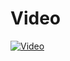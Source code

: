 # Video
[![Video](https://img.youtube.com/vi/VIDEO_ID/maxresdefault.jpg)]([[https://github.com/guneykilicel/pageloader/blob/main/public/React%20App%20-%20Google%20Chrome%202024-08-24%2021-20-42.mp4https://bolt-video-storage.s3.eu-central-1.amazonaws.com/React+App+-+Google+Chrome+2024-08-24+21-20-42.mp4](https://bolt-video-storage.s3.eu-central-1.amazonaws.com/React%20App%20-%20Google%20Chrome%202024-08-24%2021-20-42.mp4?response-content-disposition=inline&X-Amz-Security-Token=IQoJb3JpZ2luX2VjELr%2F%2F%2F%2F%2F%2F%2F%2F%2F%2FwEaCmV1LW5vcnRoLTEiRzBFAiBtP%2BHZH1Rrt60HkHn7y2qpEX%2B1At5RzWWb8gHKSunicgIhAKZSioGghRsbpywiyFdT2Cd%2BSU3DNgUilVSL7%2BS%2FoMs8Ku0CCMT%2F%2F%2F%2F%2F%2F%2F%2F%2F%2FwEQABoMMzgxNDkxOTU3NjMwIgwTjWTExEYYMQ6wy5sqwQKnEFkae6Xlp3SsKwhHpk5ZfJ%2FGzzj7gN792O4GPuJWIOn8hsZEBDDbn1yXFatotwmq9yuzOlLBc2nP%2Bae0OH8nQmpNVh27H9r3%2BM4VaZKqlcK2zVsxigclBmZiCBuUXnupFyfaO%2BPooRjT9zsD91GY99xMeoMrmKrnaYfYLbYhzvvCHHksV2fODkQwi8ektv389MDQzwRGx0zCFbt0XWQByLVhODDGYOQmIoe7cmxLBCrxd9xd15UqwFjcfM%2B%2FaUc2cjTKiUuQmEDnMo4hU05xXO%2B41FLLwdfk4jxJr5No4sRXsurHcuAL6kQydlBPbdwcbGScAuzMrGvbdf%2B9fLfqyF3gQIJ0IrQqpckiHFp73XoDynR4ozRps3FhOFF%2FHJWCceBzvekfjY3DcsyFcck1%2FGoGuoF6c6Xz8KHOIyQ%2B%2BNswo8yotgY6swKdDT40aOITZnwz1pMYOnhKeTsNifKpr0AKX%2BaLu5qUHt9o4z2cbRiHbhShl24rJuHx4uFnj%2BGocsv5O4yTqJH7YaWjFGZAqcXsRs0rQ9REcR10onKAYowJMKR7TQZOCikOA%2BctCowqou1DjzoUgQxtQ7YYg7FF37y0s4Q3JuzYuBfJQuQC6csTh2PL2z15i0aTr%2Fcr6aAdcMPfjxrziy71hum3q712ELf9VPewfuySbOCPrXADvBzcIRp0rtwgFYCfAbsy3EGpNb3dp2wMnsKYheo%2FTA23XI9G5arkal1yiXhz9WQqWIGHLIbWVuth0cQH5cCHBUUhkMbaOZmtZ48YwJZAgq%2BBa7DXHi3W%2FFAWjxPxVhU8H4weIfKBqx7MshB1D4cbhtrPUdNrPAdA4ZEbgfay&X-Amz-Algorithm=AWS4-HMAC-SHA256&X-Amz-Date=20240824T182943Z&X-Amz-SignedHeaders=host&X-Amz-Expires=300&X-Amz-Credential=ASIAVRUVRJ57DGTEKTMR%2F20240824%2Feu-central-1%2Fs3%2Faws4_request&X-Amz-Signature=6d2eb40fad4c363201fe8d32bfde24d695ceba4090a6374c2692f84fb7eca93d)](https://drive.google.com/file/d/1LFFQtv_KYdrIenMTbY8_ZuVtZNYgRnlq/view?usp=drive_link))
